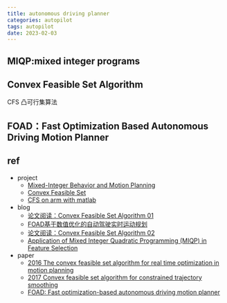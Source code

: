 ```yaml
---
title: autonomous driving planner
categories: autopilot
tags: autopilot
date: 2023-02-03
---
```


## MIQP:mixed integer programs 

## Convex Feasible Set Algorithm

CFS 凸可行集算法

## FOAD：Fast Optimization Based Autonomous Driving Motion Planner

## ref

- project
    - [Mixed-Integer Behavior and Motion Planning](https://github.com/bark-simulator/planner-miqp)
    - [Convex Feasible Set](https://github.com/valkyrjaL/Convex_Feasible_Set)
    - [CFS on arm with matlab](https://github.com/changliuliu/CFS)
- blog
    - [论文阅读：Convex Feasible Set Algorithm 01](https://zhuanlan.zhihu.com/p/553262342)
    - [FOAD基于数值优化的自动驾驶实时运动规划](https://www.jiqizhixin.com/articles/2018-10-31-7)
    - [论文阅读：Convex Feasible Set Algorithm 02](https://zhuanlan.zhihu.com/p/561101217)
    - [Application of Mixed Integer Quadratic Programming (MIQP) in Feature Selection](https://medium.com/mlearning-ai/application-of-mixed-integer-quadratic-programming-miqp-in-feature-selection-for-regression-3985d2ab95a7)
- paper
    - [2016 The convex feasible set algorithm for real time optimization in motion planning](https://arxiv.org/abs/1709.00627)
    - [2017 Convex feasible set algorithm for constrained trajectory smoothing](https://www.cs.cmu.edu/~cliu6/files/acc17.pdf)
    - [FOAD: Fast optimization-based autonomous driving motion planner]() 